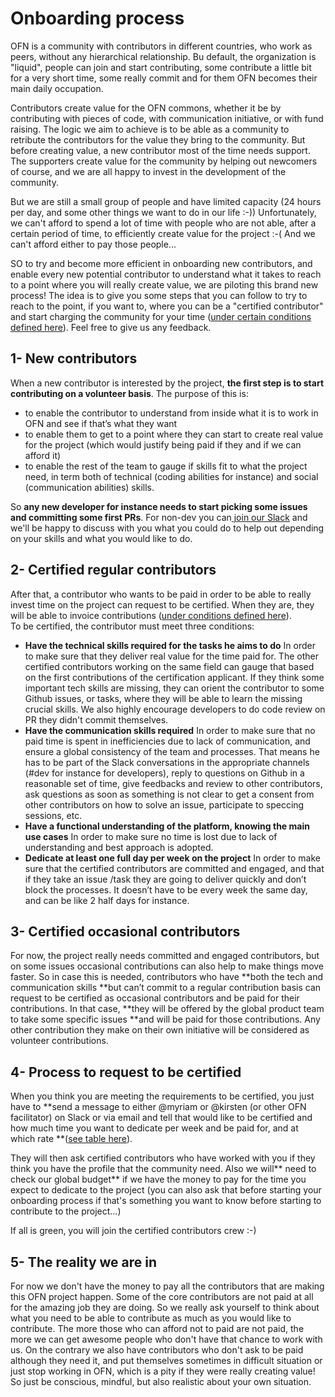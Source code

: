 # Onboarding process

OFN is a community with contributors in different countries, who work as peers, without any hierarchical relationship. Bu default, the organization is "liquid", people can join and start contributing, some contribute a little bit for a very short time, some really commit and for them OFN becomes their main daily occupation.

Contributors create value for the OFN commons, whether it be by contributing with pieces of code, with communication initiative, or with fund raising. The logic we aim to achieve is to be able as a community to retribute the contributors for the value they bring to the community. But before creating value, a new contributor most of the time needs support. The supporters create value for the community by helping out newcomers of course, and we are all happy to invest in the development of the community.

But we are still a small group of people and have limited capacity \(24 hours per day, and some other things we want to do in our life :-\)\) Unfortunately, we can't afford to spend a lot of time with people who are not able, after a certain period of time, to efficiently create value for the project :-\( And we can't afford either to pay those people...

SO to try and become more efficient in onboarding new contributors, and enable every new potential contributor to understand what it takes to reach to a point where you will really create value, we are piloting this brand new process! The idea is to give you some steps that you can follow to try to reach to the point, if you want to, where you can be a "certified contributor" and start charging the community for your time \([under certain conditions defined here](global-rates-table.md)\). Feel free to give us any feedback.

## 1- New contributors

When a new contributor is interested by the project, **the first step is to start contributing on a volunteer basis**. The purpose of this is:

* to enable the contributor to understand from inside what it is to work in OFN and see if that’s what they want
* to enable them to get to a point where they can start to create real value for the project \(which would justify being paid if they and if we can afford it\)
* to enable the rest of the team to gauge if skills fit to what the project need, in term both of technical \(coding abilities for instance\) and social \(communication abilities\) skills. 

So **any new developer for instance needs to start picking some issues and committing some first PRs**. For non-dev you can[ join our Slack](https://openfoodnetwork.slack.com) and we'll be happy to discuss with you what you could do to help out depending on your skills and what you would like to do.

## 2- Certified regular contributors

After that, a contributor who wants to be paid in order to be able to really invest time on the project can request to be certified. When they are, they will be able to invoice contributions \([under conditions defined here](global-rates-table.md)\).  
To be certified, the contributor must meet three conditions:

* **Have the technical skills required for the tasks he aims to do** In order to make sure that they deliver real value for the time paid for. The other certified contributors working on the same field can gauge that based on the first contributions of the certification applicant. If they think some important tech skills are missing, they can orient the contributor to some Github issues, or tasks, where they will be able to learn the missing crucial skills. We also highly encourage developers to do code review on PR they didn't commit themselves.
* **Have the communication skills required** In order to make sure that no paid time is spent in inefficiencies due to lack of communication, and ensure a global consistency of the team and processes. That means he has to be part of the Slack conversations in the appropriate channels \(\#dev for instance for developers\), reply to questions on Github in a reasonable set of time, give feedbacks and review to other contributors, ask questions as soon as something is not clear to get a consent from other contributors on how to solve an issue, participate to speccing sessions, etc.
* **Have a functional understanding of the platform, knowing the main use cases** In order to make sure no time is lost due to lack of understanding and best approach is adopted.
* **Dedicate at least one full day per week on the project** In order to make sure that the certified contributors are committed and engaged, and that if they take an issue /task they are going to deliver quickly and don’t block the processes. It doesn’t have to be every week the same day, and can be like 2 half days for instance.

## 3- Certified occasional contributors

For now, the project really needs committed and engaged contributors, but on some issues occasional contributions can also help to make things move faster. So in case this is needed, contributors who have **both the tech and communication skills **but can’t commit to a regular contribution basis can request to be certified as occasional contributors and be paid for their contributions. In that case, **they will be offered by the global product team to take some specific issues **and will be paid for those contributions. Any other contribution they make on their own initiative will be considered as volunteer contributions.

## 4- Process to request to be certified

When you think you are meeting the requirements to be certified, you just have to **send a message to either @myriam or @kirsten \(or other OFN facilitator\) on Slack or via email and tell that would like to be certified and how much time you want to dedicate per week and be paid for, and at which rate **\([see table here](global-rates-table.md)\).

They will then ask certified contributors who have worked with you if they think you have the profile that the community need. Also we will** need to check our global budget** if we have the money to pay for the time you expect to dedicate to the project \(you can also ask that before starting your onboarding process if that's something you want to know before starting to contribute to the project...\)

If all is green, you will join the certified contributors crew :-\)

## 5- The reality we are in

For now we don't have the money to pay all the contributors that are making this OFN project happen. Some of the core contributors are not paid at all for the amazing job they are doing. So we really ask yourself to think about what you need to be able to contribute as much as you would like to contribute. The more those who can afford not to paid are not paid, the more we can get awesome people who don't have that chance to work with us. On the contrary we also have contributors who don't ask to be paid although they need it, and put themselves sometimes in difficult situation or just stop working in OFN, which is a pity if they were really creating value! So just be conscious, mindful, but also realistic about your own situation.

